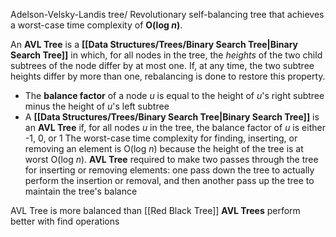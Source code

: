 Adelson-Velsky-Landis tree/
Revolutionary self-balancing tree that achieves a worst-case time complexity of **O(log _n_)**.

An **AVL Tree** is a **[[Data Structures/Trees/Binary Search Tree|Binary Search Tree]]** in which, for all nodes in the tree, the _heights_ of the two child subtrees of the node differ by at most one. If, at any time, the two subtree heights differ by more than one, rebalancing is done to restore this property.
- The **balance factor** of a node _u_ is equal to the height of _u_'s right subtree minus the height of _u_'s left subtree
- A **[[Data Structures/Trees/Binary Search Tree|Binary Search Tree]]** is an **AVL Tree** if, for all nodes _u_ in the tree, the balance factor of _u_ is either -1, 0, or 1
The worst-case time complexity for finding, inserting, or removing an element is O(log _n_) because the height of the tree is at worst O(log _n_).
**AVL Tree** required to make two passes through the tree for inserting or removing elements: one pass down the tree to actually perform the insertion or removal, and then another pass up the tree to maintain the tree's balance

AVL Tree is more balanced than [[Red Black Tree]]
**AVL Trees** perform better with find operations